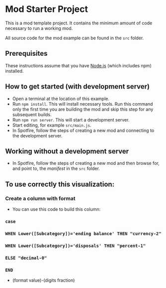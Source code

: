 # Mod Starter Project
This is a mod template project. It contains the minimum amount of code necessary to run a working mod.  

All source code for the mod example can be found in the `src` folder.

## Prerequisites
These instructions assume that you have [Node.js](https://nodejs.org/en/) (which includes npm) installed.

## How to get started (with development server)
- Open a terminal at the location of this example.
- Run `npm install`. This will install necessary tools. Run this command only the first time you are building the mod and skip this step for any subsequent builds.
- Run `npm run server`. This will start a development server.
- Start editing, for example `src/main.js`.
- In Spotfire, follow the steps of creating a new mod and connecting to the development server.

## Working without a development server
- In Spotfire, follow the steps of creating a new mod and then browse for, and point to, the _manifest_ in the `src` folder.

## To use correctly this visualization:

### Create a column with format
- You can use this code to build this column:

### `case`
### `WHEN Lower([Subcategory])='ending balance' THEN "currency-2" `
### `WHEN Lower([Subcategory])='disposals' THEN "percent-1"`
### `ELSE "decimal-0"`
### `END`

- (format value)-(digits fraction)